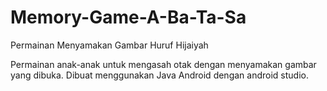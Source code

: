 # Memory-Game-A-Ba-Ta-Sa
Permainan Menyamakan Gambar Huruf Hijaiyah

Permainan anak-anak untuk mengasah otak dengan menyamakan gambar yang dibuka.
Dibuat menggunakan Java Android dengan android studio.
